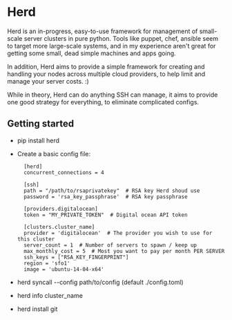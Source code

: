 # Herd

Herd is an in-progress, easy-to-use framework for management
of small-scale server clusters in pure python.
Tools like puppet, chef, ansible seem to target more large-scale systems, and in my
experience aren't great for getting some small, dead simple machines and apps
going.

In addition, Herd aims to provide a simple framework for creating and handling
your nodes across multiple cloud providers, to help limit and manage your
server costs. :)

While in theory, Herd can do anything SSH can manage, it aims to provide
one good strategy for everything, to eliminate complicated configs.

## Getting started

* pip install herd
* Create a basic config file:

        [herd]
        concurrent_connections = 4

        [ssh]
        path = "/path/to/rsaprivatekey"  # RSA key Herd shoud use
        password = 'rsa_key_passphrase'  # RSA key passphrase

        [providers.digitalocean]
        token = "MY_PRIVATE_TOKEN"  # Digital ocean API token

        [clusters.cluster_name]
        provider = 'digitalocean'  # The provider you wish to use for this cluster
        server_count = 1  # Number of servers to spawn / keep up
        max_monthly_cost = 5  # Most you want to pay per month PER SERVER
        ssh_keys = ["RSA_KEY_FINGERPRINT"]
        region = 'sfo1'
        image = 'ubuntu-14-04-x64'

* herd syncall --config path/to/config  (default ./config.toml)
* herd info cluster_name
* herd install git
